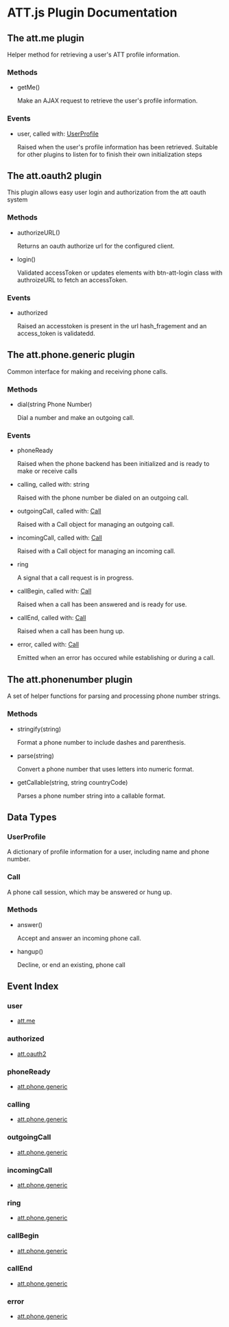 # ATT.js Plugin Documentation

## The att.me plugin

Helper method for retrieving a user's ATT profile information.

### Methods

  - getMe()

    Make an AJAX request to retrieve the user's profile information.

### Events

  - <a id="att.me-event-user"></a>user, called with: [UserProfile](#att.oauth2-datatype-UserProfile)

    Raised when the user's profile information has been retrieved. Suitable for other plugins to listen for to finish their own initialization steps

## The att.oauth2 plugin

This plugin allows easy user login and authorization from the att oauth system

### Methods

  - authorizeURL()

    Returns an oauth authorize url for the configured client.
  - login()

    Validated accessToken or updates elements with btn-att-login class with authroizeURL to fetch an accessToken.

### Events

  - <a id="att.oauth2-event-authorized"></a>authorized

    Raised an accesstoken is present in the url hash_fragement and an access_token is validatedd.

## The att.phone.generic plugin

Common interface for making and receiving phone calls.

### Methods

  - dial(string Phone Number)

    Dial a number and make an outgoing call.

### Events

  - <a id="att.phone.generic-event-phoneReady"></a>phoneReady

    Raised when the phone backend has been initialized and is ready to make or receive calls

  - <a id="att.phone.generic-event-calling"></a>calling, called with: string

    Raised with the phone number be dialed on an outgoing call.

  - <a id="att.phone.generic-event-outgoingCall"></a>outgoingCall, called with: [Call](#att.phone.generic-datatype-Call)

    Raised with a Call object for managing an outgoing call.

  - <a id="att.phone.generic-event-incomingCall"></a>incomingCall, called with: [Call](#att.phone.generic-datatype-Call)

    Raised with a Call object for managing an incoming call.

  - <a id="att.phone.generic-event-ring"></a>ring

    A signal that a call request is in progress.

  - <a id="att.phone.generic-event-callBegin"></a>callBegin, called with: [Call](#att.phone.generic-datatype-Call)

    Raised when a call has been answered and is ready for use.

  - <a id="att.phone.generic-event-callEnd"></a>callEnd, called with: [Call](#att.phone.generic-datatype-Call)

    Raised when a call has been hung up.

  - <a id="att.phone.generic-event-error"></a>error, called with: [Call](#att.phone.generic-datatype-Call)

    Emitted when an error has occured while establishing or during a call.

## The att.phonenumber plugin

A set of helper functions for parsing and processing phone number strings.

### Methods

  - stringify(string)

    Format a phone number to include dashes and parenthesis.
  - parse(string)

    Convert a phone number that uses letters into numeric format.
  - getCallable(string, string countryCode)

    Parses a phone number string into a callable format.

## Data Types

### <a id="att.oauth2-datatype-UserProfile"></a>UserProfile

A dictionary of profile information for a user, including name and phone number.

### <a id="att.phone.generic-datatype-Call"></a>Call

A phone call session, which may be answered or hung up.

### Methods

  - answer()

    Accept and answer an incoming phone call.
  - hangup()

    Decline, or end an existing, phone call

## Event Index

### user
  - [att.me](att.me)

### authorized
  - [att.oauth2](att.oauth2)

### phoneReady
  - [att.phone.generic](att.phone.generic)

### calling
  - [att.phone.generic](att.phone.generic)

### outgoingCall
  - [att.phone.generic](att.phone.generic)

### incomingCall
  - [att.phone.generic](att.phone.generic)

### ring
  - [att.phone.generic](att.phone.generic)

### callBegin
  - [att.phone.generic](att.phone.generic)

### callEnd
  - [att.phone.generic](att.phone.generic)

### error
  - [att.phone.generic](att.phone.generic)
